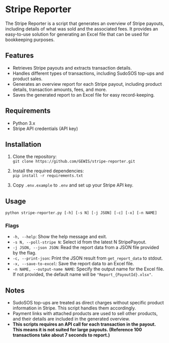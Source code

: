 # Stripe Reporter

The Stripe Reporter is a script that generates an overview of Stripe payouts, including details of what was sold and the associated fees. It provides an easy-to-use solution for generating an Excel file that can be used for bookkeeping purposes.

## Features

- Retrieves Stripe payouts and extracts transaction details.
- Handles different types of transactions, including SudoSOS top-ups and product sales.
- Generates an overview report for each Stripe payout, including product details, transaction amounts, fees, and more.
- Saves the generated report to an Excel file for easy record-keeping.

## Requirements

- Python 3.x
- Stripe API credentials (API key)

## Installation

1. Clone the repository:  
`git clone https://github.com/GEWIS/stripe-reporter.git`

2. Install the required dependencies:  
`pip install -r requirements.txt`

3. Copy `.env.example` to `.env` and set up your Stripe API key.

## Usage

`python stripe-reporter.py [-h] [-s N] [-j JSON] [-c] [-x] [-n NAME]`

### Flags

- `-h, --help`: Show the help message and exit.
- `-s N, --poll-stripe N`: Select id from the latest N StripePayout.
- `-j JSON, --json JSON`: Read the report data from a JSON file provided by the flag.
- `-c, --print-json`: Print the JSON result from `get_report_data` to stdout.
- `-x, --save-to-excel`: Save the report data to an Excel file.
- `-n NAME, --output-name NAME`: Specify the output name for the Excel file. If not provided, the default name will be `"Report_{PayoutId}.xlsx"`.

## Notes

- SudoSOS top-ups are treated as direct charges without specific product information in Stripe. This script handles them accordingly.
- Payment links with attached products are used to sell other products, and their details are included in the generated overview.
- **This scripts requires an API call for each transaction in the payout. This means it is not suited for large payouts. (Reference 100 transactions take about 7 seconds to report.)**